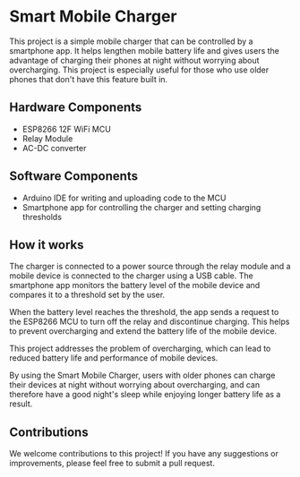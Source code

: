 # Smart Mobile Charger
  This project is a simple mobile charger that can be controlled by a smartphone app. It helps lengthen mobile battery life and gives users the advantage of charging their phones at night without worrying about overcharging. This project is especially useful for those who use older phones that don't have this feature built in.

## Hardware Components
  * ESP8266 12F WiFi MCU
  * Relay Module
  * AC-DC converter
  
 ## Software Components
  * Arduino IDE for writing and uploading code to the MCU
  * Smartphone app for controlling the charger and setting charging thresholds
  
## How it works
   The charger is connected to a power source through the relay module and a mobile device is connected to the charger using a USB cable. The smartphone app monitors the battery level of the mobile device and compares it to a threshold set by the user.
   
   When the battery level reaches the threshold, the app sends a request to the ESP8266 MCU to turn off the relay and discontinue charging. This helps to prevent overcharging and extend the battery life of the mobile device.
   
   This project addresses the problem of overcharging, which can lead to reduced battery life and performance of mobile devices.
   
   By using the Smart Mobile Charger, users with older phones can charge their devices at night without worrying about overcharging, and can therefore have a good night's sleep while enjoying longer battery life as a result.

<!--
## Setup
  1. Connect the Arduino or compatible microcontroller to the relay module and USB power adapter according to the wiring diagram.
  2. Install the Arduino IDE and any necessary drivers for the microcontroller.
  3. Download the code for the Smart Mobile Charger from this repository and open it in the Arduino IDE.
  4. Modify the code as necessary to match your hardware configuration (e.g. specify the correct pin for the relay).
  5. Upload the code to the microcontroller using the Arduino IDE.
  6. Install the smartphone app and follow the instructions to set up the app and connect it to the charger.
-->
  
## Contributions
  We welcome contributions to this project! If you have any suggestions or improvements, please feel free to submit a pull request.
  
